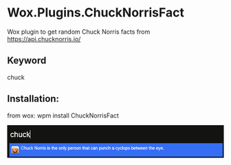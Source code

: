 # Wox.Plugins.ChuckNorrisFact
Wox plugin to get random Chuck Norris facts from https://api.chucknorris.io/
## Keyword
chuck
## Installation:
from wox: wpm install ChuckNorrisFact

![screenshot](screen.png?raw=true "Screenshot")